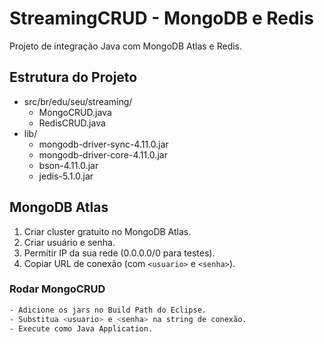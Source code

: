 # StreamingCRUD - MongoDB e Redis

Projeto de integração Java com MongoDB Atlas e Redis.

## Estrutura do Projeto

- src/br/edu/seu/streaming/
    - MongoCRUD.java
    - RedisCRUD.java
- lib/
    - mongodb-driver-sync-4.11.0.jar
    - mongodb-driver-core-4.11.0.jar
    - bson-4.11.0.jar
    - jedis-5.1.0.jar

## MongoDB Atlas

1. Criar cluster gratuito no MongoDB Atlas.
2. Criar usuário e senha.
3. Permitir IP da sua rede (0.0.0.0/0 para testes).
4. Copiar URL de conexão (com `<usuario>` e `<senha>`).

### Rodar MongoCRUD
```bash
- Adicione os jars no Build Path do Eclipse.
- Substitua <usuario> e <senha> na string de conexão.
- Execute como Java Application.
